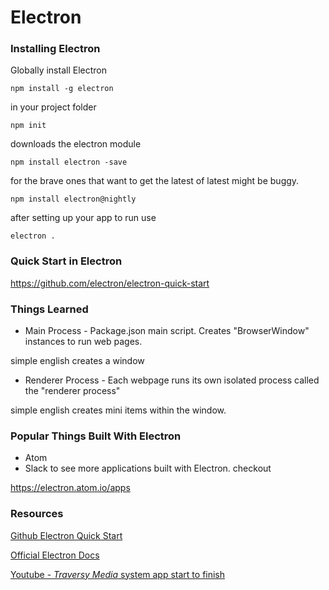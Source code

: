 
# Electron

### Installing Electron

Globally install Electron
```
npm install -g electron
```

in your project folder
```
npm init
```

downloads the electron module
```
npm install electron -save
```
for the brave ones that want to get the latest of latest might be buggy.
```
npm install electron@nightly
```

after setting up your app to run use
```
electron .
```

### Quick Start in Electron

https://github.com/electron/electron-quick-start

### Things Learned

- Main Process - Package.json main script. Creates "BrowserWindow" instances to run web pages.

simple english creates a window

- Renderer Process - Each webpage runs its own isolated process called the "renderer process"

simple english creates mini items within the window.

### Popular Things Built With Electron
- Atom
- Slack
to see more applications built with Electron. checkout 

https://electron.atom.io/apps

### Resources 

[Github Electron Quick Start](https://github.com/electron/electron-quick-start)

[Official Electron Docs](https://electronjs.org/docs)

[Youtube - *Traversy Media* system app start to finish](https://www.youtube.com/watch?v=mr9Mtm_TRpw)